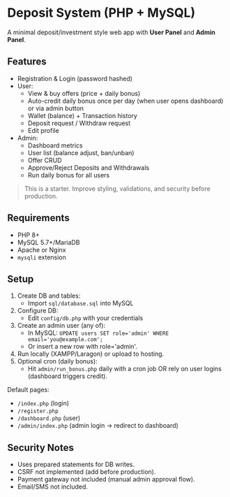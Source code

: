 # Deposit System (PHP + MySQL)

A minimal deposit/investment style web app with **User Panel** and **Admin Panel**.

## Features
- Registration & Login (password hashed)
- User:
  - View & buy offers (price + daily bonus)
  - Auto-credit daily bonus once per day (when user opens dashboard) or via admin button
  - Wallet (balance) + Transaction history
  - Deposit request / Withdraw request
  - Edit profile
- Admin:
  - Dashboard metrics
  - User list (balance adjust, ban/unban)
  - Offer CRUD
  - Approve/Reject Deposits and Withdrawals
  - Run daily bonus for all users

> This is a starter. Improve styling, validations, and security before production.

## Requirements
- PHP 8+
- MySQL 5.7+/MariaDB
- Apache or Nginx
- `mysqli` extension

## Setup
1. Create DB and tables:
   - Import `sql/database.sql` into MySQL
2. Configure DB:
   - Edit `config/db.php` with your credentials
3. Create an admin user (any of):
   - In MySQL: `UPDATE users SET role='admin' WHERE email='you@example.com';`
   - Or insert a new row with role='admin'.
4. Run locally (XAMPP/Laragon) or upload to hosting.
5. Optional cron (daily bonus):
   - Hit `admin/run_bonus.php` daily with a cron job OR rely on user logins (dashboard triggers credit).

Default pages:
- `/index.php` (login)
- `/register.php`
- `/dashboard.php` (user)
- `/admin/index.php` (admin login -> redirect to dashboard)

## Security Notes
- Uses prepared statements for DB writes.
- CSRF not implemented (add before production).
- Payment gateway not included (manual admin approval flow).
- Email/SMS not included.
